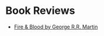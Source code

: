 # Book Reviews

- [Fire & Blood by George R.R. Martin](https://nandankumar.info/pages/books/book-reviews/fire-&-Blood-by-George-R-R-Martin)
